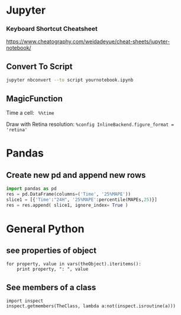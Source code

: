 # Jupyter

### Keyboard Shortcut Cheatsheet

https://www.cheatography.com/weidadeyue/cheat-sheets/jupyter-notebook/

## Convert To Script

```bash
jupyter nbconvert --to script yournotebook.ipynb
```

## MagicFunction

Time a cell:
` %%time`

Draw with Retina resolution:
`
%config InlineBackend.figure_format = 'retina'
`

# Pandas
## Create new pd and append new rows

```python
import pandas as pd
res = pd.DataFrame(columns=('Time', '25%MAPE'))
slice1 = [{'Time':"24H", '25%MAPE':percentile(MAPEs,25)}]
res = res.append( slice1, ignore_index= True )
```
# General Python 

## see properties of object
```
for property, value in vars(theObject).iteritems():
    print property, ": ", value
```
## See members of a class
```
import inspect
inspect.getmembers(TheClass, lambda a:not(inspect.isroutine(a)))
```
